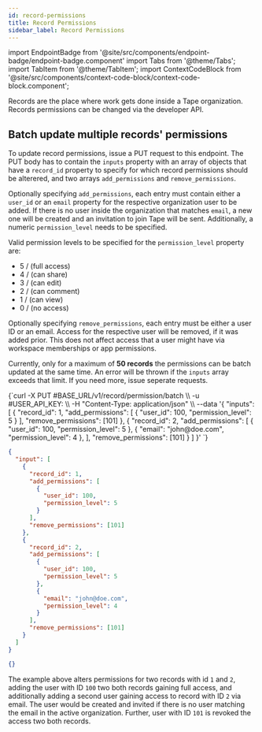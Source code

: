 ```yaml
---
id: record-permissions
title: Record Permissions
sidebar_label: Record Permissions
---
```


import EndpointBadge from '@site/src/components/endpoint-badge/endpoint-badge.component'
import Tabs from '@theme/Tabs';
import TabItem from '@theme/TabItem';
import ContextCodeBlock from '@site/src/components/context-code-block/context-code-block.component';

Records are the place where work gets done inside a Tape organization. Records permissions can be changed via the developer API.

## Batch update multiple records' permissions

<EndpointBadge method="PUT" url="https://api.tapeapp.com/v1/record/permission/batch" isNew="true" />

To update record permissions, issue a PUT request to this endpoint. The PUT body has to contain the `inputs` property with an array of objects that have a `record_id` property to specify for which record permissions should be alterered, and two arrays `add_permissions` and `remove_permissions`.

Optionally specifying `add_permissions`, each entry must contain either a `user_id` or an `email` property for the respective organization user to be added. If there is no user inside the organization that matches `email`, a new one will be created and an invitation to join Tape will be sent. Additionally, a numeric `permission_level` needs to be specified.

Valid permission levels to be specified for the `permission_level` property are:

- 5 / (full access)
- 4 / (can share)
- 3 / (can edit)
- 2 / (can comment)
- 1 / (can view)
- 0 / (no access)

Optionally specifying `remove_permissions`, each entry must be either a user ID or an email. Access for the respective user will be removed, if it was added prior. This does not affect access that a user might have via workspace memberships or app permissions.

Currently, only for a maximum of **50 records** the permissions can be batch updated at the same time. An error will be thrown if the `inputs` array exceeds that limit. If you need more, issue seperate requests.

<Tabs defaultValue="curl">

<TabItem value="curl" label="cURL">
<ContextCodeBlock language="shell" title='➡️      Request'>
{`curl -X PUT #BASE_URL/v1/record/permission/batch \\
  -u #USER_API_KEY: \\
  -H "Content-Type: application/json" \\
  --data '{
    "inputs": [
      {
        "record_id": 1,
        "add_permissions": [
          {
            "user_id": 100,
            "permission_level": 5
          }
        ],
        "remove_permissions": [101]
      },
      {
        "record_id": 2,
        "add_permissions": [
          {
            "user_id": 100,
            "permission_level": 5
          },
          {
            "email": "john@doe.com",
            "permission_level": 4
          },
        ],
        "remove_permissions": [101]
      }
    ]
  }' 
`}
</ContextCodeBlock>
</TabItem>

<TabItem value="json" label="JSON">

```json title="➡️      Request">
{
  "input": [
    {
      "record_id": 1,
      "add_permissions": [
        {
          "user_id": 100,
          "permission_level": 5
        }
      ],
      "remove_permissions": [101]
    },
    {
      "record_id": 2,
      "add_permissions": [
        {
          "user_id": 100,
          "permission_level": 5
        },
        {
          "email": "john@doe.com",
          "permission_level": 4
        }
      ],
      "remove_permissions": [101]
    }
  ]
}
```

</TabItem>
</Tabs>

```json title='⬅️      Response'
{}
```

The example above alters permissions for two records with id `1` and `2`, adding the user with ID `100` two both records gaining full access, and additionally adding a second user gaining access to record with ID `2` via email. The user would be created and invited if there is no user matching the email in the active organization. Further, user with ID `101` is revoked the access two both records.
